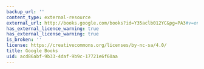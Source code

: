 ```yaml
---
backup_url: ''
content_type: external-resource
external_url: http://books.google.com/books?id=Y35aclb012YC&pg=PA3#v=onepage
has_external_licence_warning: true
has_external_license_warning: true
is_broken: ''
license: https://creativecommons.org/licenses/by-nc-sa/4.0/
title: Google Books
uid: acd86abf-9b33-4daf-9b9c-17721e6f60aa
---
```

